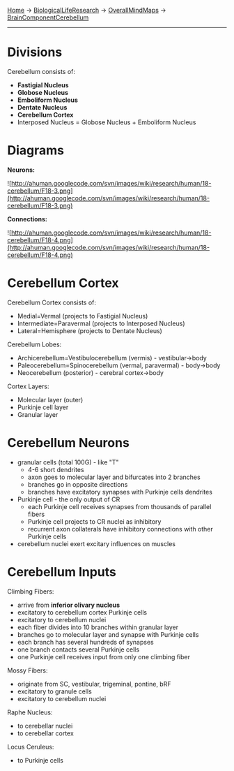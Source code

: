 [Home](Home.md) -> [BiologicalLifeResearch](BiologicalLifeResearch.md) -> [OverallMindMaps](OverallMindMaps.md) -> [BrainComponentCerebellum](BrainComponentCerebellum.md)

---




# Divisions #

Cerebellum consists of:
  * **Fastigial Nucleus**
  * **Globose Nucleus**
  * **Emboliform Nucleus**
  * **Dentate Nucleus**
  * **Cerebellum Cortex**
  * Interposed Nucleus = Globose Nucleus + Emboliform Nucleus

# Diagrams #

**Neurons:**

![http://ahuman.googlecode.com/svn/images/wiki/research/human/18-cerebellum/F18-3.png](http://ahuman.googlecode.com/svn/images/wiki/research/human/18-cerebellum/F18-3.png)

**Connections:**

![http://ahuman.googlecode.com/svn/images/wiki/research/human/18-cerebellum/F18-4.png](http://ahuman.googlecode.com/svn/images/wiki/research/human/18-cerebellum/F18-4.png)

# Cerebellum Cortex #

Cerebellum Cortex consists of:
  * Medial=Vermal (projects to Fastigial Nucleus)
  * Intermediate=Paravermal (projects to Interposed Nucleus)
  * Lateral=Hemisphere (projects to Dentate Nucleus)

Cerebellum Lobes:
  * Archicerebellum=Vestibulocerebellum (vermis) - vestibular->body
  * Paleocerebellum=Spinocerebellum (vermal, paravermal) - body->body
  * Neocerebellum (posterior) - cerebral cortex->body

Cortex Layers:
  * Molecular layer (outer)
  * Purkinje cell layer
  * Granular layer

# Cerebellum Neurons #

  * granular cells (total 100G) - like "T"
    * 4-6 short dendrites
    * axon goes to molecular layer and bifurcates into 2 branches
    * branches go in opposite directions
    * branches have excitatory synapses with Purkinje cells dendrites
  * Purkinje cell - the only output of CR
    * each Purkinje cell receives synapses from thousands of parallel fibers
    * Purkinje cell projects to CR nuclei as inhibitory
    * recurrent axon collaterals have inhibitory connections with other Purkinje cells
  * cerebellum nuclei exert excitary influences on muscles

# Cerebellum Inputs #

Climbing Fibers:
  * arrive from **inferior olivary nucleus**
  * excitatory to cerebellum cortex Purkinje cells
  * excitatory to cerebellum nuclei
  * each fiber divides into 10 branches within granular layer
  * branches go to molecular layer and synapse with Purkinje cells
  * each branch has several hundreds of synapses
  * one branch contacts several Purkinje cells
  * one Purkinje cell receives input from only one climbing fiber

Mossy Fibers:
  * originate from SC, vestibular, trigeminal, pontine, bRF
  * excitatory to granule cells
  * excitatory to cerebellum nuclei

Raphe Nucleus:
  * to cerebellar nuclei
  * to cerebellar cortex

Locus Ceruleus:
  * to Purkinje cells